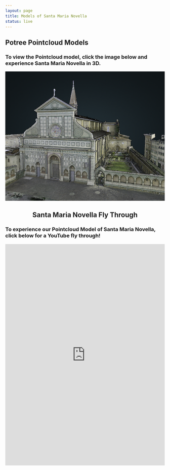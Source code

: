 ```yaml
---
layout: page
title: Models of Santa Maria Novella
status: live
---
```

<article>
     <h2>Potree Pointcloud Models</h2>
 <h3>To view the Pointcloud model, click the image below and experience Santa Maria Novella in 3D.</h3>
 <p>
  <a href="https://3d.wlu.edu/v21/pages/SMN/SMN.html" title="Redirect to Santa Maria Novella Model">
    <img src="/assets/images/smn-models.png" alt="Santa Maria Novella" />
  </a>
</p>
<div>				
<section>
	<article>
     <h2 style="text-align:center;">Santa Maria Novella Fly Through</h2>
			<h3>To experience our Pointcloud Model of Santa Maria Novella, click below for a YouTube fly through!</h3>
		<iframe width="100%" height="700" src="https://www.youtube.com/embed/xzKZ3EPM9kU" title="YouTube video player" frameborder="0" allow="accelerometer; autoplay; clipboard-write; encrypted-media; gyroscope; picture-in-picture" allowfullscreen></iframe>

</article>
</section>
 </div>
